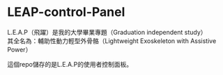 # LEAP-control-Panel

L.E.A.P（飛躍）是我的大學畢業專題（Graduation independent study）  
其全名為：輔助性動力輕型外骨骼（Lightweight Exoskeleton with Assistive Power）  

這個repo儲存的是L.E.A.P的使用者控制面板。
